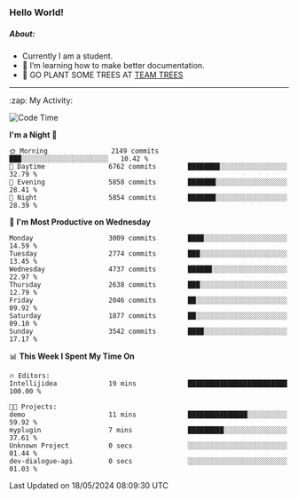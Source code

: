 ### Hello World!

##### About:
- Currently I am a student.
- 🌱 I’m learning how to make better documentation.
- 🌱 GO PLANT SOME TREES AT [TEAM TREES](https://teamtrees.org/)

---
  <summary>:zap: My Activity:</summary>
  
<!--START_SECTION:waka-->
![Code Time](http://img.shields.io/badge/Code%20Time-1%2C376%20hrs%2048%20mins-blue)

**I'm a Night 🦉** 

```text
🌞 Morning                2149 commits        ███░░░░░░░░░░░░░░░░░░░░░░   10.42 % 
🌆 Daytime                6762 commits        ████████░░░░░░░░░░░░░░░░░   32.79 % 
🌃 Evening                5858 commits        ███████░░░░░░░░░░░░░░░░░░   28.41 % 
🌙 Night                  5854 commits        ███████░░░░░░░░░░░░░░░░░░   28.39 % 
```
📅 **I'm Most Productive on Wednesday** 

```text
Monday                   3009 commits        ████░░░░░░░░░░░░░░░░░░░░░   14.59 % 
Tuesday                  2774 commits        ███░░░░░░░░░░░░░░░░░░░░░░   13.45 % 
Wednesday                4737 commits        ██████░░░░░░░░░░░░░░░░░░░   22.97 % 
Thursday                 2638 commits        ███░░░░░░░░░░░░░░░░░░░░░░   12.79 % 
Friday                   2046 commits        ██░░░░░░░░░░░░░░░░░░░░░░░   09.92 % 
Saturday                 1877 commits        ██░░░░░░░░░░░░░░░░░░░░░░░   09.10 % 
Sunday                   3542 commits        ████░░░░░░░░░░░░░░░░░░░░░   17.17 % 
```


📊 **This Week I Spent My Time On** 

```text
🔥 Editors: 
Intellijidea             19 mins             █████████████████████████   100.00 % 

🐱‍💻 Projects: 
demo                     11 mins             ███████████████░░░░░░░░░░   59.92 % 
myplugin                 7 mins              █████████░░░░░░░░░░░░░░░░   37.61 % 
Unknown Project          0 secs              ░░░░░░░░░░░░░░░░░░░░░░░░░   01.44 % 
dev-dialogue-api         0 secs              ░░░░░░░░░░░░░░░░░░░░░░░░░   01.03 % 
```


 Last Updated on 18/05/2024 08:09:30 UTC
<!--END_SECTION:waka-->
